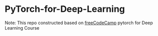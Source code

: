 # PyTorch-for-Deep-Learning

Note: This repo constructed based on [freeCodeCamp](https://www.youtube.com/watch?v=GIsg-ZUy0MY&t=124s) pytorch for Deep Learning Course
